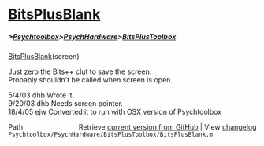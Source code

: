 # [BitsPlusBlank](BitsPlusBlank)
##### >[Psychtoolbox](Psychtoolbox)>[PsychHardware](PsychHardware)>[BitsPlusToolbox](BitsPlusToolbox)

[BitsPlusBlank](BitsPlusBlank)(screen)  
  
Just zero the Bits++ clut to save the screen.  
Probably shouldn't be called when screen is open.  
  
5/4/03  dhb  Wrote it.  
9/20/03 dhb  Needs screen pointer.  
18/4/05 ejw  Converted it to run with OSX version of Psychtoolbox  




<div class="code_header" style="text-align:right;">
  <span style="float:left;">Path&nbsp;&nbsp;</span> <span class="counter">Retrieve <a href=
  "https://raw.github.com/Psychtoolbox-3/Psychtoolbox-3/beta/Psychtoolbox/PsychHardware/BitsPlusToolbox/BitsPlusBlank.m">current version from GitHub</a> | View <a href=
  "https://github.com/Psychtoolbox-3/Psychtoolbox-3/commits/beta/Psychtoolbox/PsychHardware/BitsPlusToolbox/BitsPlusBlank.m">changelog</a></span>
</div>
<div class="code">
  <code>Psychtoolbox/PsychHardware/BitsPlusToolbox/BitsPlusBlank.m</code>
</div>

